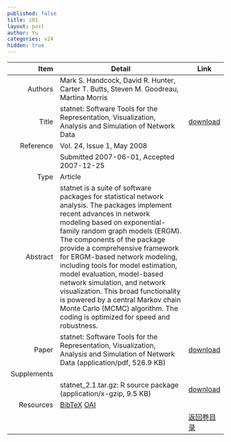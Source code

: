 ```yaml
---
published: false
title: i01
layout: post
author: Yu
categories: v24
hidden: true
---
```


| Item | Detail | Link |
|---:|---|---|
| Authors | Mark S. Handcock, David R. Hunter, Carter T. Butts, Steven M. Goodreau, Martina Morris| |
| Title |statnet: Software Tools for the Representation, Visualization, Analysis and Simulation of Network Data | [download](http://www.jstatsoft.org/v24/i01/paper) |
| Reference |Vol. 24, Issue 1, May 2008 | |
| | Submitted 2007-06-01, Accepted 2007-12-25| | 
| Type | Article| |
| Abstract | statnet is a suite of software packages for statistical network analysis. The packages implement recent advances in network modeling based on exponential-family random graph models (ERGM). The components of the package provide a comprehensive framework for ERGM-based network modeling, including tools for model estimation, model evaluation, model-based network simulation, and network visualization. This broad functionality is powered by a central Markov chain Monte Carlo (MCMC) algorithm. The coding is optimized for speed and robustness.| |
| Paper | statnet: Software Tools for the Representation, Visualization, Analysis and Simulation of Network Data  (application/pdf, 526.9 KB)| [download](http://www.jstatsoft.org/v24/i01/paper) |
| Supplements | | |
| |statnet_2.1.tar.gz: R source package  (application/x-gzip, 9.5 KB)|  [download](http://www.jstatsoft.org/v24/i01/supp/1) |
| Resources | [BibTeX](http://www.jstatsoft.org/v24/i01/bibtex) [OAI](http://www.jstatsoft.org/oai?verb=GetRecord&identifier=oai.jstatsoft/v24/i01&prefix=oai_dc)| |
| |  | [返回卷目录]({{site.baseurl}}/volume/v24.html) |